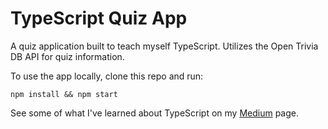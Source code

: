 # TypeScript Quiz App

A quiz application built to teach myself TypeScript. Utilizes the Open Trivia DB API for quiz information.

To use the app locally, clone this repo and run:

`npm install && npm start`

See some of what I've learned about TypeScript on my [Medium](https://levelup.gitconnected.com/typescript-javascripts-more-responsible-cousin-58d1f045a7b2) page.
